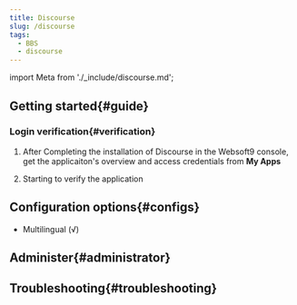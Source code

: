 ```yaml
---
title: Discourse
slug: /discourse
tags:
  - BBS
  - discourse
---
```


import Meta from './_include/discourse.md';

<Meta name="meta" />

## Getting started{#guide}

### Login verification{#verification}

1. After Completing the installation of Discourse in the Websoft9 console, get the applicaiton's overview and access credentials from **My Apps**  

2. Starting to verify the application

## Configuration options{#configs}

- Multilingual (√)

## Administer{#administrator}

## Troubleshooting{#troubleshooting}
